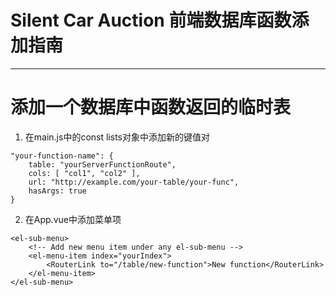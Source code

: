 # Silent Car Auction 前端数据库函数添加指南

---

# 添加一个数据库中函数返回的临时表
1. 在main.js中的const lists对象中添加新的键值对  
```
"your-function-name": {
    table: "yourServerFunctionRoute",
    cols: [ "col1", "col2" ],
    url: "http://example.com/your-table/your-func",
    hasArgs: true
}
```
2. 在App.vue中添加菜单项
```
<el-sub-menu>
    <!-- Add new menu item under any el-sub-menu -->
    <el-menu-item index="yourIndex">
        <RouterLink to="/table/new-function">New function</RouterLink>
    </el-menu-item>
</el-sub-menu>
```